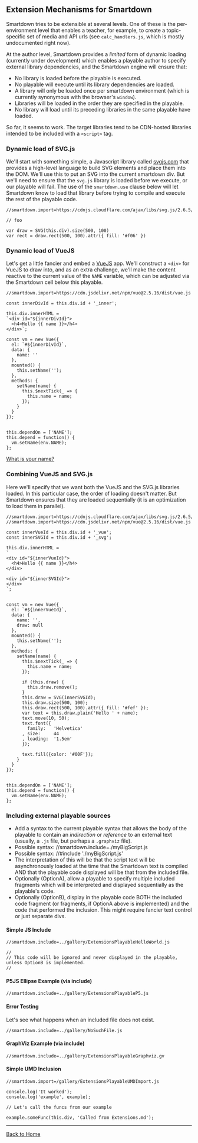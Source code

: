 ## Extension Mechanisms for Smartdown

Smartdown tries to be extensible at several levels. One of these is the per-environment level that enables a teacher, for example, to create a topic-specific set of media and API urls (see `calc_handlers.js`, which is mostly undocumented right now).

At the author level, Smartdown provides a *limited* form of dynamic loading (currently under development) which enables a playable author to specify external library dependencies, and the Smartdown engine will ensure that:

- No library is loaded before the playable is executed.
- No playable will execute until its library dependencies are loaded.
- A library will only be loaded once per smartdown environment (which is currently synonymous with the browser's `window`).
- Libraries will be loaded in the order they are specified in the playable.
- No library will load until its preceding libraries in the same playable have loaded.

So far, it seems to work. The target libraries tend to be CDN-hosted libraries intended to be included with a `<script>` tag.

### Dynamic load of SVG.js

We'll start with something simple, a Javascript library called [svgjs.com](http://svgjs.com) that provides a high-level language to build SVG elements and place them into the DOM. We'll use this to put an SVG into the current smartdown div. But we'll need to ensure that the `svg.js` library is loaded before we execute, or our playable will fail. The use of the `smartdown.use` clause below will let Smartdown know to load that library before trying to compile and execute the rest of the playable code.


```javascript/playable/debug
//smartdown.import=https://cdnjs.cloudflare.com/ajax/libs/svg.js/2.6.5/svg.min.js

// foo

var draw = SVG(this.div).size(500, 100)
var rect = draw.rect(500, 100).attr({ fill: '#f06' })

```


### Dynamic load of VueJS

Let's get a little fancier and embed a [VueJS](https://vuejs.org) app. We'll construct a `<div>` for VueJS to draw into, and as an extra challenge, we'll make the content reactive to the current value of the `NAME` variable, which can be adjusted via the Smartdown cell below this playable.


```javascript/playable
//smartdown.import=https://cdn.jsdelivr.net/npm/vue@2.5.16/dist/vue.js

const innerDivId = this.div.id + '_inner';

this.div.innerHTML =
`<div id="${innerDivId}">
  <h4>Hello {{ name }}</h4>
</div>`;

const vm = new Vue({
  el: `#${innerDivId}`,
  data: {
    name: ''
  },
  mounted() {
    this.setName('');
  },
  methods: {
    setName(name) {
      this.$nextTick(_ => {
        this.name = name;
      });
    }
  }
});


this.dependOn = ['NAME'];
this.depend = function() {
  vm.setName(env.NAME);
};

```


[What is your name?](:?NAME)

### Combining VueJS and SVG.js

Here we'll specify that we want both the VueJS and the SVG.js libraries loaded. In this particular case, the order of loading doesn't matter. But Smartdown ensures that they are loaded sequentially (it is an optimization to load them in parallel).

```javascript/playable
//smartdown.import=https://cdnjs.cloudflare.com/ajax/libs/svg.js/2.6.5/svg.min.js
//smartdown.import=https://cdn.jsdelivr.net/npm/vue@2.5.16/dist/vue.js

const innerVueId = this.div.id + '_vue';
const innerSVGId = this.div.id + '_svg';

this.div.innerHTML =
`
<div id="${innerVueId}">
  <h4>Hello {{ name }}</h4>
</div>

<div id="${innerSVGId}">
</div>
`;


const vm = new Vue({
  el: `#${innerVueId}`,
  data: {
    name: '',
    draw: null
  },
  mounted() {
    this.setName('');
  },
  methods: {
    setName(name) {
      this.$nextTick(_ => {
        this.name = name;
      });

      if (this.draw) {
        this.draw.remove();
      }
      this.draw = SVG(innerSVGId);
      this.draw.size(500, 100);
      this.draw.rect(500, 100).attr({ fill: '#fef' });
      var text = this.draw.plain('Hello ' + name);
      text.move(10, 50);
      text.font({
        family:   'Helvetica'
      , size:     44
      , leading:  '1.5em'
      });

      text.fill({color: '#00F'});
    }
  }
});


this.dependOn = ['NAME'];
this.depend = function() {
  vm.setName(env.NAME);
};

```


### Including external playable sources

- Add a syntax to the current playable syntax that allows the body of the playable to contain an *indirection* or *reference* to an external text (usually, a `.js` file, but perhaps a `.graphviz` file).
- Possible syntax: //smartdown.include=./myBigScript.js
- Possible syntax: //#include './myBigScript.js'
- The interpretation of this will be that the script text will be asynchronously loaded at the time that the Smartdown text is compiled AND that the playable code displayed will be that from the included file.
- Optionally (OptionA), allow a playable to specify multiple included fragments which will be interpreted and displayed sequentially as the playable's code.
- Optionally (OptionB), display in the playable code BOTH the included code fragment (or fragments, if OptionA above is implemented) and the code that performed the inclusion. This might require fancier text control or just separate divs.

#### Simple JS Include

```javascript/playable
//smartdown.include=../gallery/ExtensionsPlayableHelloWorld.js

//
// This code will be ignored and never displayed in the playable, unless OptionB is implemented.
//
```

#### P5JS Ellipse Example (via include)


```p5js/playable
//smartdown.include=../gallery/ExtensionsPlayableP5.js
```


#### Error Testing

Let's see what happens when an included file does not exist.


```p5js/playable/debug
//smartdown.include=../gallery/NoSuchFile.js
```



#### GraphViz Example (via include)


```graphviz/playable
//smartdown.include=../gallery/ExtensionsPlayableGraphviz.gv
```


#### Simple UMD Inclusion


```javascript/playable/debug
//smartdown.import=/gallery/ExtensionsPlayableUMDImport.js

console.log('It worked');
console.log('example', example);

// Let's call the funcs from our example

example.someFunc(this.div, 'Called from Extensions.md');

```


---


[Back to Home](:@Home)
